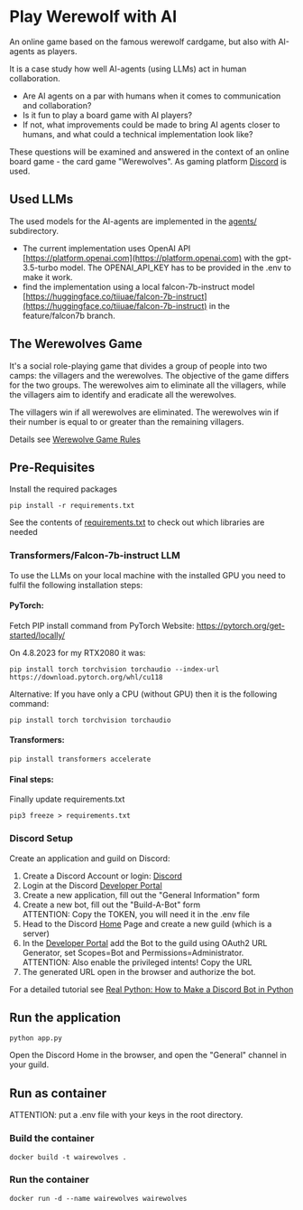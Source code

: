 # Play Werewolf with AI
An online game based on the famous werewolf cardgame, but also with AI-agents as players. 

It is a case study how well AI-agents (using LLMs) act in human collaboration.
* Are AI agents on a par with humans when it comes to communication and collaboration? 
* Is it fun to play a board game with AI players?
* If not, what improvements could be made to bring AI agents closer to humans, and what could a technical implementation look like?

These questions will be examined and answered in the context of an online board game - the card game "Werewolves". As gaming platform [Discord](https://discord.com) is used.

## Used LLMs

The used models for the AI-agents are implemented in the [agents/](agents/) subdirectory.

* The current implementation uses OpenAI API [https://platform.openai.com](https://platform.openai.com) with the gpt-3.5-turbo model. The OPENAI_API_KEY has to be provided in the .env to make it work.
* find the implementation using a local falcon-7b-instruct model [https://huggingface.co/tiiuae/falcon-7b-instruct](https://huggingface.co/tiiuae/falcon-7b-instruct) in the feature/falcon7b branch.

## The Werewolves Game

It's a social role-playing game that divides a group of people into two camps: the villagers and the werewolves. The objective of the game differs for the two groups. The werewolves aim to eliminate all the villagers, while the villagers aim to identify and eradicate all the werewolves.

The villagers win if all werewolves are eliminated.
The werewolves win if their number is equal to or greater than the remaining villagers.

Details see [Werewolve Game Rules](doc/GAMEPLAY.md)

## Pre-Requisites

Install the required packages
```
pip install -r requirements.txt
```
See the contents of [requirements.txt](requirements.txt) to check out which libraries are needed

### Transformers/Falcon-7b-instruct LLM

To use the LLMs on your local machine with the installed GPU you need to fulfil the following installation steps:

#### PyTorch:

Fetch PIP install command from PyTorch Website: https://pytorch.org/get-started/locally/ 

On 4.8.2023 for my RTX2080 it was:
```
pip install torch torchvision torchaudio --index-url https://download.pytorch.org/whl/cu118
```

Alternative: If you have only a CPU (without GPU) then it is the following command:
```
pip install torch torchvision torchaudio
```

#### Transformers:

```
pip install transformers accelerate
```

#### Final steps:

Finally update requirements.txt

```
pip3 freeze > requirements.txt
```

### Discord Setup

Create an application and guild on Discord:
1. Create a Discord Account or login: [Discord](https://discord.com)
2. Login at the Discord [Developer Portal](http://discordapp.com/developers/applications)
3. Create a new application, fill out the "General Information" form
4. Create a new bot, fill out the "Build-A-Bot" form  
   ATTENTION: Copy the TOKEN, you will need it in the .env file
5. Head to the Discord [Home](https://discord.com) Page and create a new guild (which is a server)
6. In the [Developer Portal](http://discordapp.com/developers/applications) add the Bot to the guild using OAuth2 URL Generator, set Scopes=Bot and Permissions=Administrator.   
   ATTENTION: Also enable the privileged intents! Copy the URL
7. The generated URL open in the browser and authorize the bot.

For a detailed tutorial see [Real Python: How to Make a Discord Bot in Python](https://realpython.com/how-to-make-a-discord-bot-python/)

## Run the application
```
python app.py
```

Open the Discord Home in the browser, and open the "General" channel in your guild.


## Run as container

ATTENTION: put a .env file with your keys in the root directory.

### Build the container
```
docker build -t wairewolves .
```

### Run the container
```
docker run -d --name wairewolves wairewolves
```